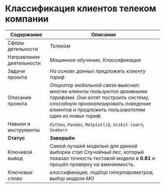 # Классификация клиентов телеком компании
Содержание | Описание |
 ------------- | ---------------- |
Сферы дятельности | *Телеком*
Направление деятельности | *Машинное обучение, Классификация*
Задачи проекта  | *На основе данных предложить клиенту тариф*
Описание проекта | *Оператор мобильной связи выяснил: многие клиенты пользуются архивными тарифами. Они хотят построить систему, способную проанализировать поведение клиентов и предложить пользователям один из новых тариф.*
Навыки и инструменты | *`Python`, `Pandas`, `Matplotlib`, `Scikit-learn`, `Seaborn`*
**Статус** | **Завершён**
Ключевой вывод | Самой лучшей моделью для данной выборки стал *Случайный лес*, который показал точность тестовой модели в **0.81** и прошёл проверку на вменяемость.
*Ключевые слова* | *классификация, подбор гиперпараметров, выбор модели МО*
